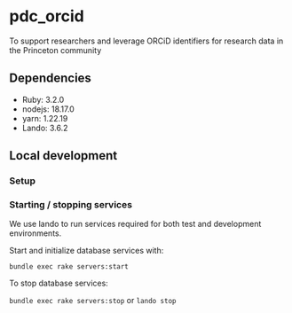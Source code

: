 # pdc_orcid
To support researchers and leverage ORCiD identifiers for research data in the Princeton community

## Dependencies
* Ruby: 3.2.0
* nodejs: 18.17.0
* yarn: 1.22.19
* Lando: 3.6.2

## Local development

### Setup

### Starting / stopping services
We use lando to run services required for both test and development environments.

Start and initialize database services with:

`bundle exec rake servers:start`

To stop database services:

`bundle exec rake servers:stop` or `lando stop`

